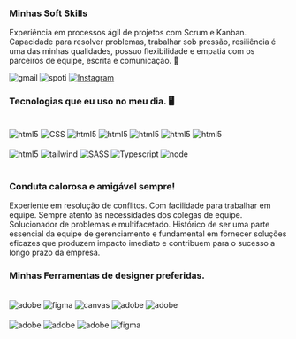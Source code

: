 

### Minhas Soft Skills
Experiência em processos ágil de projetos com Scrum e Kanban. Capacidade para resolver problemas, trabalhar sob pressão, resiliência é uma das minhas qualidades, possuo flexibilidade e empatia com os parceiros de equipe, escrita e comunicação.
 👋

![gmail](https://img.shields.io/badge/Gmail-D14836?style=for-the-badge&logo=gmail&logoColor=white)
![spoti](https://img.shields.io/badge/Spotify-1ED760?&style=for-the-badge&logo=spotify&logoColor=white)
[![Instagram](https://img.shields.io/badge/Instagram-E4405F?style=for-the-badge&logo=instagram&logoColor=white)](https://www.instagram.com/dersoan/)







### Tecnologias que eu uso no meu dia. 🖥️
<div style="display: inline_block"><br />
<img align="center" alt="html5" src="https://img.shields.io/badge/HTML5-E34F26?style=for-the-badge&logo=html5&logoColor=white" />
<img align="center" alt="CSS" src="https://img.shields.io/badge/CSS3-1572B6?style=for-the-badge&logo=css3&logoColor=white" />
<img align="center" alt="html5" src="https://img.shields.io/badge/JavaScript-F7DF1E?style=for-the-badge&logo=javascript&logoColor=black" />
<img align="center" alt="html5" src="https://img.shields.io/badge/Sass-CC6699?style=for-the-badge&logo=sass&logoColor=white" />
<img align="center" alt="html5" src="https://img.shields.io/badge/Swift-FA7343?style=for-the-badge&logo=swift&logoColor=white" />
<img align="center" alt="html5" src="https://img.shields.io/badge/React-20232A?style=for-the-badge&logo=react&logoColor=61DAFB" />
<img align="center" alt="html5" src="https://img.shields.io/badge/React_Native-20232A?style=for-the-badge&logo=react&logoColor=61DAFB" />
<br /><br />
<img align="center" alt="html5" src="https://img.shields.io/badge/Bootstrap-563D7C?style=for-the-badge&logo=bootstrap&logoColor=white" />
<img align="center" alt="tailwind" src="https://img.shields.io/badge/Tailwind_CSS-38B2AC?style=for-the-badge&logo=tailwind-css&logoColor=white" />
<img align="center" alt="SASS" src="https://img.shields.io/badge/styled--components-DB7093?style=for-the-badge&logo=styled-components&logoColor=white" />
<img align="center" alt="Typescript" src="https://img.shields.io/badge/TypeScript-007ACC?style=for-the-badge&logo=typescript&logoColor=white" />
<img align="center" alt="node" src="https://img.shields.io/badge/Node.js-43853D?style=for-the-badge&logo=node.js&logoColor=white" />

</div><br />


### Conduta calorosa e amigável sempre!
Experiente em resolução de conflitos.
Com facilidade para trabalhar em
equipe. Sempre atento às necessidades
dos colegas de equipe. Solucionador
de problemas e multifacetado. Histórico
de ser uma parte essencial da
equipe de gerenciamento e fundamental
em fornecer soluções eficazes que
produzem impacto imediato e contribuem
para o sucesso a longo prazo da
empresa.

 ### Minhas Ferramentas de designer preferidas.
<div style="display: inline_block"><br />
<img align="center" alt="adobe" src="https://img.shields.io/badge/Adobe%20XD-470137?style=for-the-badge&logo=Adobe%20XD&logoColor=#FF61F6" />
<img align="center" alt="figma" src="https://img.shields.io/badge/Figma-F24E1E?style=for-the-badge&logo=figma&logoColor=white" />
<img align="center" alt="canvas" src="https://img.shields.io/badge/Canva-%2300C4CC.svg?&style=for-the-badge&logo=Canva&logoColor=white" />
<img align="center" alt="adobe" src="https://img.shields.io/badge/Adobe%20Photoshop-31A8FF?style=for-the-badge&logo=Adobe%20Photoshop&logoColor=black" />
<img align="center" alt="adobe" src="https://img.shields.io/badge/Adobe%20Lightroom-31A8FF?style=for-the-badge&logo=Adobe%20Lightroom&logoColor=white" />
<br /><br />
<img align="center" alt="adobe" src="https://img.shields.io/badge/Adobe%20Illustrator-FF9A00?style=for-the-badge&logo=adobe%20illustrator&logoColor=white" />
<img align="center" alt="adobe" src="https://img.shields.io/badge/Adobe%20Creative%20Cloud-DA1F26?style=for-the-badge&logo=Adobe%20Creative%20Cloud&logoColor=white" />
<img align="center" alt="adobe" src="https://img.shields.io/badge/InVision-FF3366?style=for-the-badge&logo=InVision&logoColor=white" />
<img align="center" alt="figma" src="https://img.shields.io/badge/Sketch-FFB387?style=for-the-badge&logo=sketch&logoColor=black" />

</div>
 


